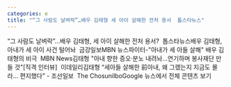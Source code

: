 ```yaml
---
categories: e
title: "“그 사람도 날벼락”…배우 김태형 세 아이 살해한 전처 용서  톱스타뉴스"
---
```

“그 사람도 날벼락”…배우 김태형, 세 아이 살해한 전처 용서?&nbsp;&nbsp;톱스타뉴스배우 김태형, 아내가 세 아이 사건 털어놔&nbsp;&nbsp;금강일보MBN 뉴스파이터-"아내가 세 아들 살해" 배우 김태형의 비극&nbsp;&nbsp;MBN News김태형 "아내 향한 증오·분노 내려놔…연기하며 봉사재단 만들 것"[직격 인터뷰]&nbsp;&nbsp;이데일리김태형 “세아들 살해한 前아내, 왜 그랬는지 지금도 몰라… 편지했다” - 조선일보&nbsp;&nbsp;The ChosunilboGoogle 뉴스에서 전체 콘텐츠 보기